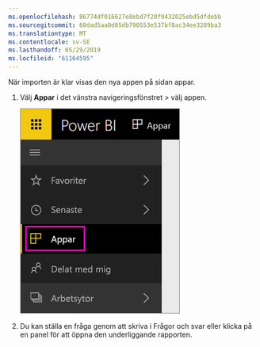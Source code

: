 ```yaml
---
ms.openlocfilehash: 86774df016627e8ebd7f20f9432025ebd5dfdebb
ms.sourcegitcommit: 60dad5aa0d85db790553e537bf8ac34ee3289ba3
ms.translationtype: MT
ms.contentlocale: sv-SE
ms.lasthandoff: 05/29/2019
ms.locfileid: "61164595"
---
```

När importen är klar visas den nya appen på sidan appar.

1. Välj **Appar** i det vänstra navigeringsfönstret > välj appen.
   
     ![Appar i det vänstra navigeringsfönstret](media/powerbi-service-apps-open-app/power-bi-service-apps-left-nav.png)
2. Du kan ställa en fråga genom att skriva i Frågor och svar eller klicka på en panel för att öppna den underliggande rapporten. 

